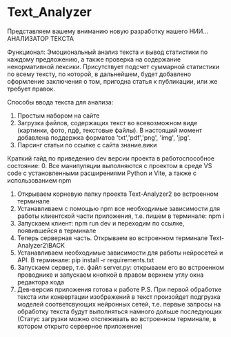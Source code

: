 # Text_Analyzer
Представляем вашему вниманию новую разработку нашего НИИ... АНАЛИЗАТОР ТЕКСТА

Функционал:
Эмоциональный анализ текста и вывод статистики по каждому предложению, а также проверка на содержание ненормативной лексики. Присутствует подсчет суммарной статистики по всему тексту, по которой, в дальнейшем, будет добавлено оформление заключения о том, пригодна статья к публикации, или же требует правок.

Способы ввода текста для анализа:
1. Простым набором на сайте
2. Загрузка файлов, содержащих текст во всевозможном виде (картинки, фото, пдф, текстовые файлы). В настоящий момент добавлена поддержка форматов 'txt','pdf','png', 'img', 'jpg'.
3. Парсинг статьи по ссылке с сайта знание.вики

Краткий гайд по приведению dev версии проекта в работоспособное состояние:
0. Все манипуляции выполняются с проектом в среде VS code с установленными расширениями Python и Vite, а также с использованием npm 
1. Открываем корневую папку проекта Text-Analyzer2 во встроенном терминале
2. Устанавливаем с помощью npm все необходимые зависимости для работы клиентской части приложения, т.е. пишем в терминале: npm i
3. Запускаем клиент: npm run dev и переходим по ссылке, появившейся в терминале
4. Теперь серверная часть. Открываем во встроенном терминале Text-Analyzer2\BACK
5. Устанавливаем необходимые зависимости для работы нейросетей и API. В терминале: pip install -r requirements.txt
6. Запускаем сервер, т.е. файл server.py: открываем его во встроенном проводнике и запускаем кнопкой в правом верхнем углу окна редактора кода
7. Дев-версия приложения готова к работе
P.S. При первой обработке текста или конвертации изображений в текст произойдет подгрузка моделей соответсвующих нейронных сетей, т.е. первые запросы на обработку текста будут выполняться намного дольше последующих (Статус загрузки можно отслеживать во встроенном терминале, в котором открыто серверное приложение)

